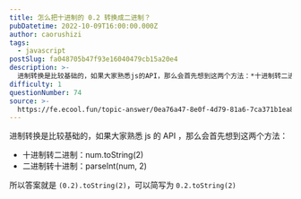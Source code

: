 ```yaml
---
title: 怎么把十进制的 0.2 转换成二进制？
pubDatetime: 2022-10-09T16:00:00.000Z
author: caorushizi
tags:
  - javascript
postSlug: fa048705b47f93e16040479cb15a20e4
description: >-
  进制转换是比较基础的，如果大家熟悉js的API，那么会首先想到这两个方法：*十进制转二进制：num.toString(2)*二进制转十进制：parseInt(num,2)所以答案就是`(0.2).to
difficulty: 1
questionNumber: 74
source: >-
  https://fe.ecool.fun/topic-answer/0ea76a47-8e0f-4d79-81a6-7ca371b1ea8c?orderBy=updateTime&order=desc&tagId=10
---
```


进制转换是比较基础的，如果大家熟悉 js 的 API ，那么会首先想到这两个方法：

- 十进制转二进制：num.toString(2)
- 二进制转十进制：parseInt(num, 2)

所以答案就是 `(0.2).toString(2)`，可以简写为 `0.2.toString(2)`
